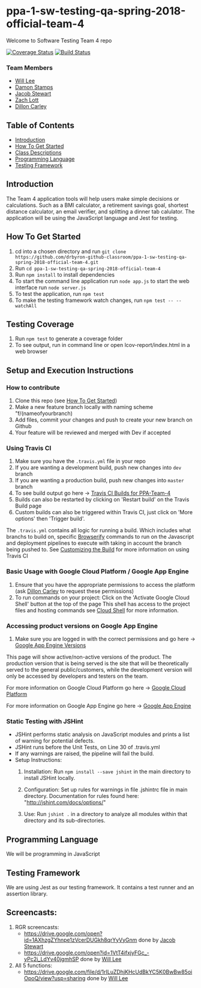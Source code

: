 # ppa-1-sw-testing-qa-spring-2018-official-team-4
Welcome to Software Testing Team 4 repo

[![Coverage Status](https://coveralls.io/repos/github/drbyron-github-classroom/ppa-1-sw-testing-qa-spring-2018-official-team-4/badge.svg)](https://coveralls.io/github/drbyron-github-classroom/ppa-1-sw-testing-qa-spring-2018-official-team-4)
[![Build Status](https://travis-ci.org/drbyron-github-classroom/ppa-1-sw-testing-qa-spring-2018-official-team-4.svg?branch=master)](https://travis-ci.org/drbyron-github-classroom/ppa-1-sw-testing-qa-spring-2018-official-team-4)

### Team Members
* [Will Lee](https://github.com/henryjr1)
* [Damon Stamps](https://github.com/DStampsJr)
* [Jacob Stewart](https://github.com/JacobStewart20)
* [Zach Lott](https://github.com/zkl6)
* [Dillon Carley](https://github.com/Dilloncarley)

## Table of Contents
- [Introduction](#introduction)
- [How To Get Started](#how-to-get-started)
- [Class Descriptions](#class-descriptions)
- [Programming Language](#programming-language)
- [Testing Framework](#testing-framework)

## Introduction
The Team 4 application tools will help users make simple decisions or calculations. Such as a BMI calculator, a retirement savings goal, shortest distance calculator, an email verifier, and splitting a dinner tab calulator. The application will be using the JavaScript language and Jest for testing.

## How To Get Started
1. cd into a chosen directory and run `git clone https://github.com/drbyron-github-classroom/ppa-1-sw-testing-qa-spring-2018-official-team-4.git `
2. Run `cd ppa-1-sw-testing-qa-spring-2018-official-team-4`
3. Run `npm install` to install dependencies
4. To start the command line application run `node app.js` to start the web interface run `node server.js`
5. To test the application, run `npm test`
6. To make the testing framework watch changes, run `npm test -- --watchAll`

## Testing Coverage
1. Run `npm test` to generate a coverage folder
2. To see output, run in command line or open lcov-report/index.html in a web browser

## Setup and Execution Instructions

### How to contribute
1. Clone this repo (see [How To Get Started](#how-to-get-started))
2. Make a new feature branch locally with naming scheme "f/(nameofyourbranch)
3. Add files, commit your changes and push to create your new branch on Github
4. Your feature will be reviewed and merged with Dev if accepted

### Using Travis CI
1. Make sure you have the `.travis.yml` file in your repo
2. If you are wanting a development build, push new changes into `dev` branch
3. If you are wanting a production build, push new changes into `master` branch
4. To see build output go here -> [Travis CI Builds for PPA-Team-4](https://travis-ci.org/drbyron-github-classroom/ppa-1-sw-testing-qa-spring-2018-official-team-4)
5. Builds can also be restarted by clicking on 'Restart build' on the Travis Build page
6. Custom builds can also be triggered within Travis CI, just click on 'More options' then 'Trigger build'. 

The `.travis.yml` contains all logic for running a build. Which includes what branchs to build on, specific [Browserify](http://browserify.org/) commands to run on the Javascript and deployment pipelines to execute with taking in account the branch being pushed to. See [Customizing the Build](https://docs.travis-ci.com/user/customizing-the-build) for more information on using Travis CI

### Basic Usage with Google Cloud Platform / Google App Engine
1. Ensure that you have the appropriate permissions to access the platform (ask [Dillon Carley](https://github.com/Dilloncarley) to request these permissions)
2. To run commands on your project: Click on the 'Activate Google Cloud Shell' button at the top of the page
   This shell has access to the project files and hosting commands see [Cloud Shell](https://cloud.google.com/shell/) for      more information.

### Accessing product versions on Google App Engine 
1. Make sure you are logged in with the correct permissions and go here -> [Google App Engine Versions](https://console.cloud.google.com/appengine/versions?project=ppa2-app&serviceId=default&versionssize=50)

This page will show active/non-active versions of the product. The production version that is being served is the site that will be theoretically served to the general public/customers, while the development version will only be accessed by developers and testers on the team. 

For more information on Google Cloud Platform go here -> [Google Cloud Platform](https://cloud.google.com/)

For more information on Google App Engine go here -> [Google App Engine](https://cloud.google.com/appengine/)


### Static Testing with JSHint
-	JSHint performs static analysis on JavaScript modules and prints a list of warning for potential defects.
-	JSHint runs before the Unit Tests, on Line 30 of .travis.yml
-	If any warnings are raised, the pipeline will fail the build.
-	Setup Instructions:
	1. Installation: Run `npm install --save jshint` in the main directory to install JSHint locally.

	2. Configuration: Set up rules for warnings in file .jshintrc file in main directory. Documentation for   		     rules found here: "http://jshint.com/docs/options/"

	3. Use: Run `jshint .` in a directory to analyze all modules within that directory and its sub-directories.


## Programming Language
We will be programming in JavaScript

## Testing Framework
We are using Jest as our testing framework. It contains a test runner and an assertion library.

## Screencasts:
1. RGR screencasts:
    - https://drive.google.com/open?id=1AXhzgZYhnpe1zVcerDUGkh8qrYyVyGnm done by [Jacob Stewart](https://github.com/JacobStewart20)
    - https://drive.google.com/open?id=1VtT4ifxjyFGc_-yPc2i_LdYv40jgmhSP done by [Will Lee](https://github.com/henryjr1)
2. All 5 functions: 
    - https://drive.google.com/file/d/1rILuZDhjKHcUdBkYC5K0BwBw85oiOpoQ/view?usp=sharing done by [Will Lee](https://github.com/henryjr1)
